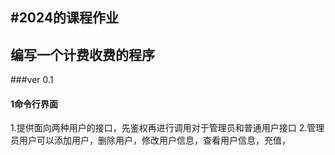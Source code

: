 #2024的课程作业
---
## 编写一个计费收费的程序
###ver 0.1 
#### 1命令行界面
1.提供面向两种用户的接口，先鉴权再进行调用对于管理员和普通用户接口
2.管理员用户可以添加用户，删除用户，修改用户信息，查看用户信息，充值，